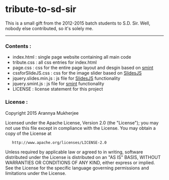 # tribute-to-sd-sir
This is a small gift from the 2012-2015 batch students to S.D. Sir.
Well, nobody else contributed, so it's solely me.

--------------------

### Contents :

- index.html : single page website containing all main code
- tribute.css : all css entries for index.html
- page.css : css for the entire page layout and desgin based on [smint]
- cssforSlideJS.css : css for the image slider based on [SlidesJS]
- jquery.slides.min.js : js file for [SlidesJS] functionality
- jquery.smint.js : js file for [smint] functionality
- LICENSE : license statement for this project

### License :

  Copyright 2015 Arannya Mukherjee

   Licensed under the Apache License, Version 2.0 (the "License");
   you may not use this file except in compliance with the License.
   You may obtain a copy of the License at

       http://www.apache.org/licenses/LICENSE-2.0

   Unless required by applicable law or agreed to in writing, software
   distributed under the License is distributed on an "AS IS" BASIS,
   WITHOUT WARRANTIES OR CONDITIONS OF ANY KIND, either express or implied.
   See the License for the specific language governing permissions and
   limitations under the License.


[smint]:https://github.com/rabmyself/smint
[SlidesJS]:https://github.com/nathansearles/Slides/tree/SlidesJS-3
